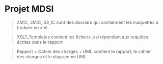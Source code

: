 # Projet MDSI


> 2MIC, 3MIC, S3_IC sont des dossiers qui contiennent les maquettes à traduire en xml 

> XSLT_Templates contient les fichiers .xsl répondant aux requêtes écrites dans le rapport


> Rapport + Cahier des charges + UML contient le rapport, le cahier des charges et le diagramme UML
